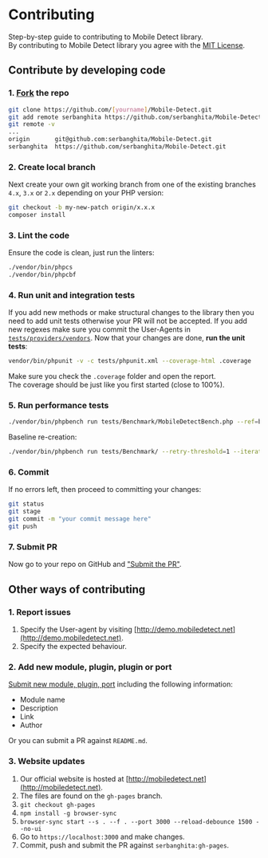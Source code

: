 # Contributing
Step-by-step guide to contributing to Mobile Detect library. \
By contributing to Mobile Detect library you agree with the [MIT License](LICENSE).

## Contribute by developing code

### 1. [Fork](https://help.github.com/articles/fork-a-repo/#fork-an-example-repository) the repo

```bash
git clone https://github.com/[yourname]/Mobile-Detect.git
git add remote serbanghita https://github.com/serbanghita/Mobile-Detect.git
git remote -v
...
origin       git@github.com:serbanghita/Mobile-Detect.git
serbanghita  https://github.com/serbanghita/Mobile-Detect.git
```

### 2. Create local branch

Next create your own git working branch from one of the existing branches `4.x`, `3.x` or `2.x`
depending on your PHP version:

```bash
git checkout -b my-new-patch origin/x.x.x
composer install
```

### 3. Lint the code

Ensure the code is clean, just run the linters:

```bash
./vendor/bin/phpcs
./vendor/bin/phpcbf
```

### 4. Run unit and integration tests

If you add new methods or make structural changes to the library then you need to add unit tests
otherwise your PR will not be accepted.
If you add new regexes make sure you commit the User-Agents in [`tests/providers/vendors`](https://github.com/serbanghita/Mobile-Detect/tree/master/tests/providers/vendors).
Now that your changes are done, **run the unit tests**:

```bash
vendor/bin/phpunit -v -c tests/phpunit.xml --coverage-html .coverage
```

Make sure you check the `.coverage` folder and open the report. \
The coverage should be just like you first started (close to 100%).

### 5. Run performance tests

```bash
./vendor/bin/phpbench run tests/Benchmark/MobileDetectBench.php --ref=baseline --retry-threshold=1 --iterations=10 --revs=1000 --report=aggregate
```

Baseline re-creation:

```bash
./vendor/bin/phpbench run tests/Benchmark/ --retry-threshold=1 --iterations=10 --revs=1000 --report=aggregate --tag=baseline --dump-file=phpbench-baseline.xml
```


### 6. Commit

If no errors left, then proceed to committing your changes:

```bash
git status
git stage
git commit -m "your commit message here"
git push
```

### 7. Submit PR

Now go to your repo on GitHub and ["Submit the PR"](https://help.github.com/articles/about-pull-requests/).

## Other ways of contributing

### 1. Report issues

1. Specify the User-agent by visiting [http://demo.mobiledetect.net](http://demo.mobiledetect.net).
2. Specify the expected behaviour.

### 2. Add new module, plugin, plugin or port

[Submit new module, plugin, port](../../issues/new?title=New%203rd%20party%20module&body=Name,%20Link%20and%20Description%20of%20the%20module.)
 including the following information:
* Module name
* Description
* Link
* Author

Or you can submit a PR against `README.md`.

### 3. Website updates

1. Our official website is hosted at [http://mobiledetect.net](http://mobiledetect.net).
2. The files are found on the `gh-pages` branch.
3. `git checkout gh-pages`
4. `npm install -g browser-sync`
5. `browser-sync start --s . --f . --port 3000 --reload-debounce 1500 --no-ui`
6. Go to `https://localhost:3000` and make changes.
7. Commit, push and submit the PR against `serbanghita:gh-pages`.

